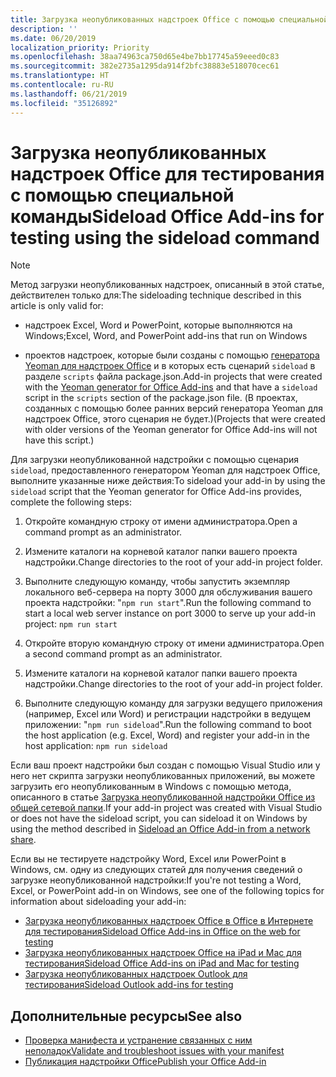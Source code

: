 ```yaml
---
title: Загрузка неопубликованных надстроек Office с помощью специальной команды
description: ''
ms.date: 06/20/2019
localization_priority: Priority
ms.openlocfilehash: 38aa74963ca750d65e4be7bb17745a59eeed0c83
ms.sourcegitcommit: 382e2735a1295da914f2bfc38883e518070cec61
ms.translationtype: HT
ms.contentlocale: ru-RU
ms.lasthandoff: 06/21/2019
ms.locfileid: "35126892"
---
```

# <a name="sideload-office-add-ins-for-testing-using-the-sideload-command"></a><span data-ttu-id="c45b8-102">Загрузка неопубликованных надстроек Office для тестирования с помощью специальной команды</span><span class="sxs-lookup"><span data-stu-id="c45b8-102">Sideload Office Add-ins for testing using the sideload command</span></span>
 
> [!NOTE]
> <span data-ttu-id="c45b8-103">Метод загрузки неопубликованных надстроек, описанный в этой статье, действителен только для:</span><span class="sxs-lookup"><span data-stu-id="c45b8-103">The sideloading technique described in this article is only valid for:</span></span>
> 
> - <span data-ttu-id="c45b8-104">надстроек Excel, Word и PowerPoint, которые выполняются на Windows;</span><span class="sxs-lookup"><span data-stu-id="c45b8-104">Excel, Word, and PowerPoint add-ins that run on Windows</span></span>
> 
> - <span data-ttu-id="c45b8-105">проектов надстроек, которые были созданы с помощью [генератора Yeoman для надстроек Office](https://github.com/OfficeDev/generator-office) и в которых есть сценарий `sideload` в разделе `scripts` файла package.json.</span><span class="sxs-lookup"><span data-stu-id="c45b8-105">Add-in projects that were created with the [Yeoman generator for Office Add-ins](https://github.com/OfficeDev/generator-office) and that have a `sideload` script in the `scripts` section of the package.json file.</span></span> <span data-ttu-id="c45b8-106">(В проектах, созданных с помощью более ранних версий генератора Yeoman для надстроек Office, этого сценария не будет.)</span><span class="sxs-lookup"><span data-stu-id="c45b8-106">(Projects that were created with older versions of the Yeoman generator for Office Add-ins will not have this script.)</span></span>
 
<span data-ttu-id="c45b8-107">Для загрузки неопубликованной надстройки с помощью сценария `sideload`, предоставленного генератором Yeoman для надстроек Office, выполните указанные ниже действия:</span><span class="sxs-lookup"><span data-stu-id="c45b8-107">To sideload your add-in by using the `sideload` script that the Yeoman generator for Office Add-ins provides, complete the following steps:</span></span>

1. <span data-ttu-id="c45b8-108">Откройте командную строку от имени администратора.</span><span class="sxs-lookup"><span data-stu-id="c45b8-108">Open a command prompt as an administrator.</span></span>

2. <span data-ttu-id="c45b8-109">Измените каталоги на корневой каталог папки вашего проекта надстройки.</span><span class="sxs-lookup"><span data-stu-id="c45b8-109">Change directories to the root of your add-in project folder.</span></span>

3. <span data-ttu-id="c45b8-110">Выполните следующую команду, чтобы запустить экземпляр локального веб-сервера на порту 3000 для обслуживания вашего проекта надстройки: "`npm run start`".</span><span class="sxs-lookup"><span data-stu-id="c45b8-110">Run the following command to start a local web server instance on port 3000 to serve up your add-in project: `npm run start`</span></span>

4. <span data-ttu-id="c45b8-111">Откройте вторую командную строку от имени администратора.</span><span class="sxs-lookup"><span data-stu-id="c45b8-111">Open a second command prompt as an administrator.</span></span>

5. <span data-ttu-id="c45b8-112">Измените каталоги на корневой каталог папки вашего проекта надстройки.</span><span class="sxs-lookup"><span data-stu-id="c45b8-112">Change directories to the root of your add-in project folder.</span></span>

6. <span data-ttu-id="c45b8-113">Выполните следующую команду для загрузки ведущего приложения (например, Excel или Word) и регистрации надстройки в ведущем приложении: "`npm run sideload`".</span><span class="sxs-lookup"><span data-stu-id="c45b8-113">Run the following command to boot the host application (e.g. Excel, Word) and register your add-in in the host application: `npm run sideload`</span></span>

<span data-ttu-id="c45b8-114">Если ваш проект надстройки был создан с помощью Visual Studio или у него нет скрипта загрузки неопубликованных приложений, вы можете загрузить его неопубликованным в Windows с помощью метода, описанного в статье [Загрузка неопубликованной надстройки Office из общей сетевой папки](create-a-network-shared-folder-catalog-for-task-pane-and-content-add-ins.md).</span><span class="sxs-lookup"><span data-stu-id="c45b8-114">If your add-in project was created with Visual Studio or does not have the sideload script, you can sideload it on Windows by using the method described in [Sideload an Office Add-in from a network share](create-a-network-shared-folder-catalog-for-task-pane-and-content-add-ins.md).</span></span>

<span data-ttu-id="c45b8-115">Если вы не тестируете надстройку Word, Excel или PowerPoint в Windows, см. одну из следующих статей для получения сведений о загрузке неопубликованной надстройки:</span><span class="sxs-lookup"><span data-stu-id="c45b8-115">If you're not testing a Word, Excel, or PowerPoint add-in on Windows, see one of the following topics for information about sideloading your add-in:</span></span>
 
- [<span data-ttu-id="c45b8-116">Загрузка неопубликованных надстроек Office в Office в Интернете для тестирования</span><span class="sxs-lookup"><span data-stu-id="c45b8-116">Sideload Office Add-ins in Office on the web for testing</span></span>](sideload-office-add-ins-for-testing.md)
- [<span data-ttu-id="c45b8-117">Загрузка неопубликованных надстроек Office на iPad и Mac для тестирования</span><span class="sxs-lookup"><span data-stu-id="c45b8-117">Sideload Office Add-ins on iPad and Mac for testing</span></span>](sideload-an-office-add-in-on-ipad-and-mac.md)
- [<span data-ttu-id="c45b8-118">Загрузка неопубликованных надстроек Outlook для тестирования</span><span class="sxs-lookup"><span data-stu-id="c45b8-118">Sideload Outlook add-ins for testing</span></span>](/outlook/add-ins/sideload-outlook-add-ins-for-testing)

## <a name="see-also"></a><span data-ttu-id="c45b8-119">Дополнительные ресурсы</span><span class="sxs-lookup"><span data-stu-id="c45b8-119">See also</span></span>

- [<span data-ttu-id="c45b8-120">Проверка манифеста и устранение связанных с ним неполадок</span><span class="sxs-lookup"><span data-stu-id="c45b8-120">Validate and troubleshoot issues with your manifest</span></span>](troubleshoot-manifest.md)
- [<span data-ttu-id="c45b8-121">Публикация надстройки Office</span><span class="sxs-lookup"><span data-stu-id="c45b8-121">Publish your Office Add-in</span></span>](../publish/publish.md)
